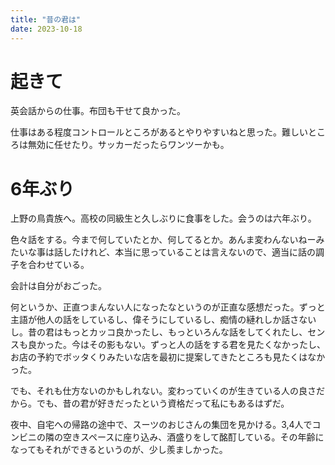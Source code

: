 ```yaml
---
title: "昔の君は"
date: 2023-10-18
---
```


# 起きて
英会話からの仕事。布団も干せて良かった。

仕事はある程度コントロールところがあるとやりやすいねと思った。難しいところは無効に任せたり。サッカーだったらワンツーかも。

# 6年ぶり

上野の鳥貴族へ。高校の同級生と久しぶりに食事をした。会うのは六年ぶり。

色々話をする。今まで何していたとか、何してるとか。あんま変わんないねーみたいな事は話したけれど、本当に思っていることは言えないので、適当に話の調子を合わせている。

会計は自分がおごった。

何というか、正直つまんない人になったなというのが正直な感想だった。ずっと主語が他人の話をしているし、偉そうにしているし、痴情の縺れしか話さないし。昔の君はもっとカッコ良かったし、もっといろんな話をしてくれたし、センスも良かった。今はその影もない。ずっと人の話をする君を見たくなかったし、お店の予約でボッタくりみたいな店を最初に提案してきたところも見たくはなかった。

でも、それも仕方ないのかもしれない。変わっていくのが生きている人の良さだから。でも、昔の君が好きだったという資格だって私にもあるはずだ。

夜中、自宅への帰路の途中で、スーツのおじさんの集団を見かける。3,4人でコンビニの隣の空きスペースに座り込み、酒盛りをして酩酊している。その年齢になってもそれができるというのが、少し羨ましかった。